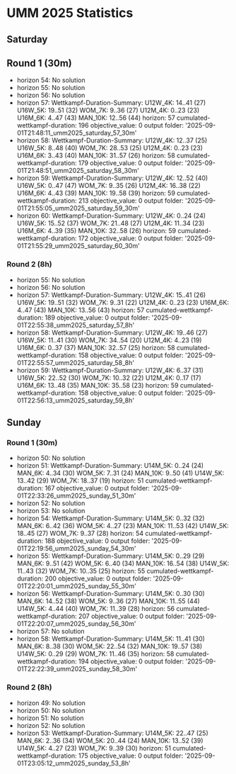 # UMM 2025 Statistics

## Saturday

## Round 1 (30m)

- horizon 54: No solution
- horizon 55: No solution
- horizon 56: No solution
- horizon 57:
    Wettkampf-Duration-Summary:
        U12W_4K: 14..41 (27)
        U16W_5K: 19..51 (32)
        WOM_7K: 9..36 (27)
        U12M_4K: 0..23 (23)
        U16M_6K: 4..47 (43)
        MAN_10K: 12..56 (44)
    horizon: 57
    cumulated-wettkampf-duration: 196
    objective_value: 0
    output folder: '2025-09-01T21:48:11_umm2025_saturday_57_30m'
- horizon 58:
    Wettkampf-Duration-Summary:
        U12W_4K: 12..37 (25)
        U16W_5K: 8..48 (40)
        WOM_7K: 28..53 (25)
        U12M_4K: 0..23 (23)
        U16M_6K: 3..43 (40)
        MAN_10K: 31..57 (26)
    horizon: 58
    cumulated-wettkampf-duration: 179
    objective_value: 0
    output folder: '2025-09-01T21:48:51_umm2025_saturday_58_30m'
- horizon 59:
    Wettkampf-Duration-Summary:
        U12W_4K: 12..52 (40)
        U16W_5K: 0..47 (47)
        WOM_7K: 9..35 (26)
        U12M_4K: 16..38 (22)
        U16M_6K: 4..43 (39)
        MAN_10K: 19..58 (39)
    horizon: 59
    cumulated-wettkampf-duration: 213
    objective_value: 0
    output folder: '2025-09-01T21:55:05_umm2025_saturday_59_30m'
- horizon 60:
    Wettkampf-Duration-Summary:
        U12W_4K: 0..24 (24)
        U16W_5K: 15..52 (37)
        WOM_7K: 21..48 (27)
        U12M_4K: 11..34 (23)
        U16M_6K: 4..39 (35)
        MAN_10K: 32..58 (26)
    horizon: 59
    cumulated-wettkampf-duration: 172
    objective_value: 0
output folder: '2025-09-01T21:55:29_umm2025_saturday_60_30m'

### Round 2 (8h)

- horizon 55: No solution
- horizon 56: No solution
- horizon 57:
    Wettkampf-Duration-Summary:
        U12W_4K: 15..41 (26)
        U16W_5K: 19..51 (32)
        WOM_7K: 9..31 (22)
        U12M_4K: 0..23 (23)
        U16M_6K: 4..47 (43)
        MAN_10K: 13..56 (43)
    horizon: 57
    cumulated-wettkampf-duration: 189
    objective_value: 0
    output folder: '2025-09-01T22:55:38_umm2025_saturday_57_8h'
- horizon 58:
    Wettkampf-Duration-Summary:
        U12W_4K: 19..46 (27)
        U16W_5K: 11..41 (30)
        WOM_7K: 34..54 (20)
        U12M_4K: 4..23 (19)
        U16M_6K: 0..37 (37)
        MAN_10K: 32..57 (25)
    horizon: 58
    cumulated-wettkampf-duration: 158
    objective_value: 0
    output folder: '2025-09-01T22:55:57_umm2025_saturday_58_8h'
- horizon 59:
    Wettkampf-Duration-Summary:
        U12W_4K: 6..37 (31)
        U16W_5K: 22..52 (30)
        WOM_7K: 10..32 (22)
        U12M_4K: 0..17 (17)
        U16M_6K: 13..48 (35)
        MAN_10K: 35..58 (23)
    horizon: 59
    cumulated-wettkampf-duration: 158
    objective_value: 0
    output folder: '2025-09-01T22:56:13_umm2025_saturday_59_8h'

## Sunday

### Round 1 (30m)

- horizon 50: No solution
- horizon 51:
    Wettkampf-Duration-Summary:
        U14M_5K: 0..24 (24)
        MAN_6K: 4..34 (30)
        WOM_5K: 7..31 (24)
        MAN_10K: 9..50 (41)
        U14W_5K: 13..42 (29)
        WOM_7K: 18..37 (19)
    horizon: 51
    cumulated-wettkampf-duration: 167
    objective_value: 0
    output folder: '2025-09-01T22:33:26_umm2025_sunday_51_30m'
- horizon 52: No solution
- horizon 53: No solution
- horizon 54:
    Wettkampf-Duration-Summary:
        U14M_5K: 0..32 (32)
        MAN_6K: 6..42 (36)
        WOM_5K: 4..27 (23)
        MAN_10K: 11..53 (42)
        U14W_5K: 18..45 (27)
        WOM_7K: 9..37 (28)
    horizon: 54
    cumulated-wettkampf-duration: 188
    objective_value: 0
    output folder: '2025-09-01T22:19:56_umm2025_sunday_54_30m'
- horizon 55:
    Wettkampf-Duration-Summary:
        U14M_5K: 0..29 (29)
        MAN_6K: 9..51 (42)
        WOM_5K: 6..40 (34)
        MAN_10K: 16..54 (38)
        U14W_5K: 11..43 (32)
        WOM_7K: 10..35 (25)
    horizon: 55
    cumulated-wettkampf-duration: 200
    objective_value: 0
    output folder: '2025-09-01T22:20:01_umm2025_sunday_55_30m'
- horizon 56:
    Wettkampf-Duration-Summary:
        U14M_5K: 0..30 (30)
        MAN_6K: 14..52 (38)
        WOM_5K: 9..36 (27)
        MAN_10K: 11..55 (44)
        U14W_5K: 4..44 (40)
        WOM_7K: 11..39 (28)
    horizon: 56
    cumulated-wettkampf-duration: 207
    objective_value: 0
    output folder: '2025-09-01T22:20:07_umm2025_sunday_56_30m'
- horizon 57: No solution
- horizon 58:
    Wettkampf-Duration-Summary:
        U14M_5K: 11..41 (30)
        MAN_6K: 8..38 (30)
        WOM_5K: 22..54 (32)
        MAN_10K: 19..57 (38)
        U14W_5K: 0..29 (29)
        WOM_7K: 11..46 (35)
    horizon: 58
    cumulated-wettkampf-duration: 194
    objective_value: 0
    output folder: '2025-09-01T22:22:39_umm2025_sunday_58_30m'

### Round 2 (8h)

- horizon 49: No solution
- horizon 50: No solution
- horizon 51: No solution
- horizon 52: No solution
- horizon 53:
    Wettkampf-Duration-Summary:
        U14M_5K: 22..47 (25)
        MAN_6K: 2..36 (34)
        WOM_5K: 20..44 (24)
        MAN_10K: 13..52 (39)
        U14W_5K: 4..27 (23)
        WOM_7K: 9..39 (30)
    horizon: 51
    cumulated-wettkampf-duration: 175
    objective_value: 0
    output folder: '2025-09-01T23:05:12_umm2025_sunday_53_8h'
